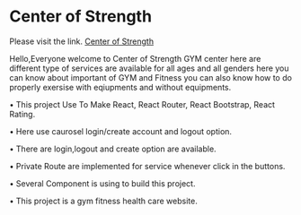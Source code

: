 
# Center of Strength

Please visit the link. [Center of Strength](https://boring-clarke-9e4874.netlify.app/)

Hello,Everyone welcome to Center of Strength GYM center here are different type of services are available for all ages and all genders here you can know about important of GYM and Fitness you can also know how to do properly exersise with eqiupments and without equipments.

•	This project Use To Make React, React Router, React Bootstrap, React Rating.

•	Here use caurosel login/create account and logout option.

•	There are login,logout and create option are available.

•	Private Route are implemented for service whenever click in the buttons.

•	Several Component is using to build this project.

•	This project is a gym fitness health care website.

